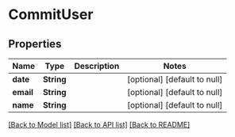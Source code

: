 # CommitUser

## Properties
Name | Type | Description | Notes
------------ | ------------- | ------------- | -------------
**date** | **String** |  | [optional] [default to null]
**email** | **String** |  | [optional] [default to null]
**name** | **String** |  | [optional] [default to null]

[[Back to Model list]](../README.md#documentation-for-models) [[Back to API list]](../README.md#documentation-for-api-endpoints) [[Back to README]](../README.md)


